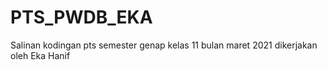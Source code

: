 # PTS_PWDB_EKA
Salinan kodingan pts semester genap kelas 11 bulan maret 2021
dikerjakan oleh Eka Hanif
